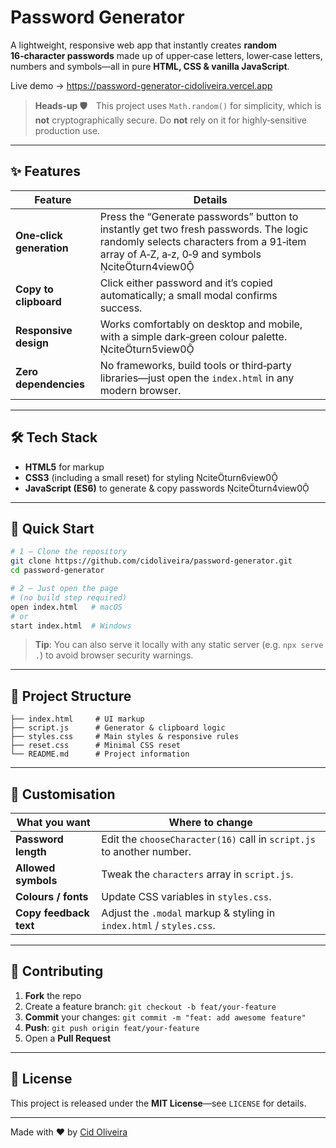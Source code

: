 # Password Generator

A lightweight, responsive web app that instantly creates **random 16‑character passwords** made up of upper‑case letters, lower‑case letters, numbers and symbols—all in pure **HTML, CSS & vanilla JavaScript**.

Live demo → <https://password-generator-cidoliveira.vercel.app>

> **Heads‑up 🛡️** This project uses `Math.random()` for simplicity, which is **not** cryptographically secure. Do **not** rely on it for highly‑sensitive production use.

---

## ✨ Features

| Feature                  | Details                                                                                                                                                                               |
| ------------------------ | ------------------------------------------------------------------------------------------------------------------------------------------------------------------------------------- |
| **One‑click generation** | Press the “Generate passwords” button to instantly get two fresh passwords. The logic randomly selects characters from a 91‑item array of A‑Z, a‑z, 0‑9 and symbols citeturn4view0 |
| **Copy to clipboard**    | Click either password and it’s copied automatically; a small modal confirms success.                                                                                                  |
| **Responsive design**    | Works comfortably on desktop and mobile, with a simple dark‑green colour palette. citeturn5view0                                                                                   |
| **Zero dependencies**    | No frameworks, build tools or third‑party libraries—just open the `index.html` in any modern browser.                                                                                 |

---

## 🛠 Tech Stack

- **HTML5** for markup
- **CSS3** (including a small reset) for styling citeturn6view0
- **JavaScript (ES6)** to generate & copy passwords citeturn4view0

---

## 🚀 Quick Start

```bash
# 1 – Clone the repository
git clone https://github.com/cidoliveira/password-generator.git
cd password-generator

# 2 – Just open the page
# (no build step required)
open index.html   # macOS
# or
start index.html  # Windows
```

> **Tip**: You can also serve it locally with any static server (e.g. `npx serve .`) to avoid browser security warnings.

---

## 📂 Project Structure

```
├── index.html     # UI markup
├── script.js      # Generator & clipboard logic
├── styles.css     # Main styles & responsive rules
├── reset.css      # Minimal CSS reset
└── README.md      # Project information
```

---

## 🔧 Customisation

| What you want          | Where to change                                                       |
| ---------------------- | --------------------------------------------------------------------- |
| **Password length**    | Edit the `chooseCharacter(16)` call in `script.js` to another number. |
| **Allowed symbols**    | Tweak the `characters` array in `script.js`.                          |
| **Colours / fonts**    | Update CSS variables in `styles.css`.                                 |
| **Copy feedback text** | Adjust the `.modal` markup & styling in `index.html` / `styles.css`.  |

---

## 🤝 Contributing

1. **Fork** the repo
2. Create a feature branch: `git checkout -b feat/your-feature`
3. **Commit** your changes: `git commit -m "feat: add awesome feature"`
4. **Push**: `git push origin feat/your-feature`
5. Open a **Pull Request**

---

## 📄 License

This project is released under the **MIT License**—see `LICENSE` for details.

---

Made with&nbsp;♥ by [Cid Oliveira](https://github.com/cidoliveira)

